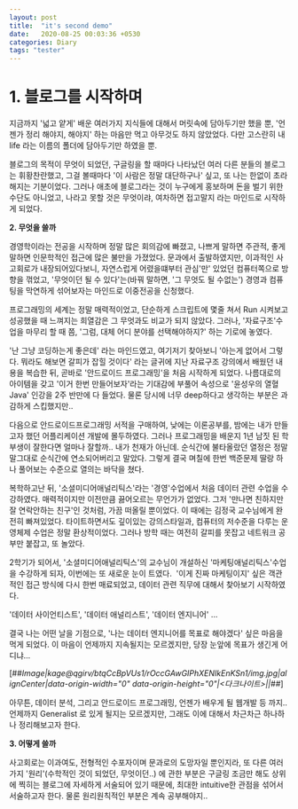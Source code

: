 ```yaml
---
layout: post
title:  "it's second demo"
date:   2020-08-25 00:03:36 +0530
categories: Diary
tags: "tester"
---
```


# **1\. 블로그를 시작하며**

지금까지 '넓고 얕게' 배운 여러가지 지식들에 대해서 머릿속에 담아두기만 했을 뿐, '언젠가 정리 해야지, 해야지' 하는 마음만 먹고 아무것도 하지 않았었다. 다만 고스란히 내 life 라는 이름의 폴더에 담아두기만 하였을 뿐.

블로그의 목적이 무엇이 되었던, 구글링을 할 때마다 나타났던 여러 다른 분들의 블로그는 휘황찬란했고, 그걸 볼때마다 '이 사람은 정말 대단하구나' 싶고, 또 나는 한없이 초라해지는 기분이었다. 그러나 애초에 블로그라는 것이 누구에게 홍보하며 돈을 벌기 위한 수단도 아니었고, 나라고 못할 것은 무엇이랴, 여차하면 접고말지 라는 마인드로 시작하게 되었다.

**2\. 무엇을 쓸까**

경영학이라는 전공을 시작하며 정말 많은 회의감에 빠졌고, 나쁘게 말하면 주관적, 좋게 말하면 인문학적인 접근에 많은 불만을 가졌었다. 문과에서 출발하였지만, 이과적인 사고회로가 내장되어있다보니, 자연스럽게 어렸을떄부터 관심'만' 있었던 컴퓨터쪽으로 방향을 꺾었고, '무엇이던 될 수 있다'는(바꿔 말하면, '그 무엇도 될 수없는') 경영과 컴퓨팅을 막연하게 섞어보자는 마인드로 이중전공을 신청했다.

프로그래밍의 세계는 정말 매력적이었고, 단순하게 스크립트에 몇줄 쳐서 Run 시켜보고 성공했을 때 느껴지는 희열감은 그 무엇과도 비교가 되지 않았다. 그러나, '자료구조'수업을 마무리 할 때 쯤, '그럼, 대체 어디 분야를 선택해야하지?' 하는 기로에 놓였다.

'난 그냥 코딩하는게 좋은데' 라는 마인드였고, 여기저기 찾아보니 '아는게 없어서 그렇다. 뭐라도 해보면 갈피가 잡힐 것이다' 라는 글귀에 지난 자료구조 강의에서 배웠던 내용을 복습한 뒤, 곧바로 '안드로이드 프로그래밍'을 처음 시작하게 되었다. 나름대로의 아이템을 갖고 '이거 한번 만들어보자'라는 기대감에 부풀어 속성으로 '윤성우의 열혈 Java' 인강을 2주 반만에 다 들었다. 물론 당시에 너무 deep하다고 생각하는 부분은 과감하게 스킵했지만..

다음으로 안드로이드프로그래밍 서적을 구매하여, 낮에는 이론공부를, 밤에는 내가 만들고자 했던 어플리케이션 개발에 몰두하였다. 그러나 프로그래밍을 배운지 1년 남짓 된 학부생이 잘한다면 얼마나 잘할까.. 내가 천재가 아닌데. 순식간에 불타올랐던 열정은 정말 말그대로 순식간에 연소되어버리고 말았다. 그렇게 결국 며칠에 한번 백준문제 딸랑 하나 풀어보는 수준으로 열의는 바닥을 쳤다.

복학하고난 뒤, '소셜미디어애널리틱스'라는 '경영'수업에서 처음 데이터 관련 수업을 수강하였다. 매력적이지만 이전만큼 끓어오르는 무언가가 없었다. 그저 '만나면 친하지만 잘 연락안하는 친구'인 것처럼, 가끔 떠올릴 뿐이었다. 이 때에는 김정국 교수님에게 완전히 빠져있었다. 타이트하면서도 깊이있는 강의스타일과, 컴퓨터의 저수준을 다루는 운영체제 수업은 정말 환상적이었다. 그러나 방학 때는 여전히 갈피를 못잡고 네트워크 공부만 붙잡고, 또 놀았다.

2학기가 되어서, '소셜미디어애널리틱스'의 교수님이 개설하신 '마케팅애널리틱스'수업을 수강하게 되자, 이번에는 또 새로운 눈이 트였다.  '이게 진짜 마케팅이지' 싶은 객관적인 접근 방식에 다시 한번 매료되었고, 데이터 관련 직무에 대해서 찾아보기 시작하였다.

'데이터 사이언티스트', '데이터 애널리스트', '데이터 엔지니어' ...

결국 나는 어떤 날을 기점으로, '나는 데이터 엔지니어를 목표로 해야겠다' 싶은 마음을 먹게 되었다. 이 마음이 언제까지 지속될지는 모르겠지만, 당장 눈앞에 목표가 생긴게 어디냐...

[##_Image|kage@qgirv/btqCcBpVUs1/rOccGAwGIPhXENIkEnKSn1/img.jpg|alignCenter|data-origin-width="0" data-origin-height="0"|&lt;다크나이트&gt;||_##]

아무튼, 데이터 분석, 그리고 안드로이드 프로그래밍, 언젠가 배우게 될 웹개발 등 까지.. 언제까지 Generalist 로 있게 될지는 모르겠지만, 그래도 이에 대해서 차근차근 하나하나 정리해보고자 한다.

**3\. 어떻게 쓸까**

사고회로는 이과여도, 전형적인 수포자이며 문과로의 도망자일 뿐인지라, 또 다른 여러가지 '원리'(수학적인 것이 되었던, 무엇이던..) 에 관한 부분은 구글링 조금만 해도 상위에 찍히는 블로그에 자세하게 서술되어 있기 때문에, 최대한 intuitive한 관점을  섞어서 서술하고자 한다. 물론 원리원칙적인 부분은 계속 공부해야지..  
